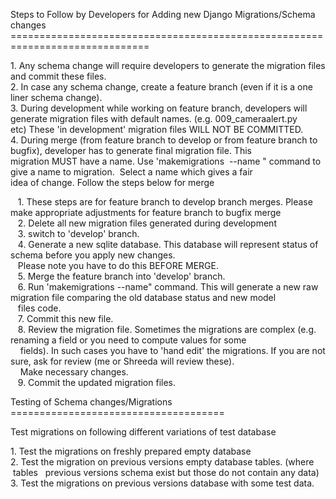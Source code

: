 Steps to Follow by Developers for Adding new Django Migrations/Schema changes  
\==============================================================================  
  
1\. Any schema change will require developers to generate the migration files and commit these files.  
2\. In case any schema change, create a feature branch (even if it is a one liner schema change).  
3\. During development while working on feature branch, developers will generate migration files with default names. (e.g. 009\_cameraalert.py   
etc) These 'in development' migration files WILL NOT BE COMMITTED.  
4\. During merge (from feature branch to develop or from feature branch to bugfix), developer has to generate final migration file. This   
migration MUST have a name. Use 'makemigrations  --name " command to give a name to migration.  Select a name which gives a fair   
idea of change. Follow the steps below for merge  
  
   1. These steps are for feature branch to develop branch merges. Please make appropriate adjustments for feature branch to bugfix merge  
   2. Delete all new migration files generated during development  
   3. switch to 'develop' branch.  
   4. Generate a new sqlite database. This database will represent status of schema before you apply new changes.   
   Please note you have to do this BEFORE MERGE.  
   5. Merge the feature branch into 'develop' branch.  
   6. Run 'makemigrations --name" command. This will generate a new raw migration file comparing the old database status and new model   
   files code.  
   7. Commit this new file.  
   8. Review the migration file. Sometimes the migrations are complex (e.g. renaming a field or you need to compute values for some  
    fields). In such cases you have to 'hand edit' the migrations. If you are not sure, ask for review (me or Shreeda will review these).   
    Make necessary changes.  
   9. Commit the updated migration files.  
  
Testing of Schema changes/Migrations  
\=====================================  
  
Test migrations on following different variations of test database  
  
1\. Test the migrations on freshly prepared empty database   
2\. Test the migration on previous versions empty database tables. (where  tables   previous versions schema exist but those do not contain any data)  
3\. Test the migrations on previous versions database with some test data.